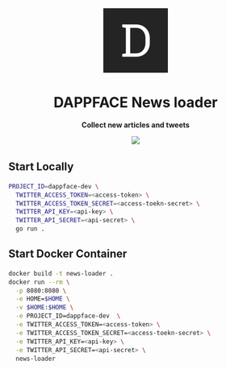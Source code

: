 <div align="center">
  <img src="https://github.com/dappface/www.dappface.com/raw/master/static/icon-128x128.png" alt="DAPPFACE Logo" />

  <h1>DAPPFACE News loader</h1>

  <strong>
    <p>Collect new articles and tweets</p>
  </strong>

  <p>
    <a href="https://github.com/dappface/news-loader/actions?workflow=Deploy">
      <img src="https://github.com/dappface/news-loader/workflows/Deploy/badge.svg" />
    </a>
  </p>
</div>

## Start Locally

```sh
PROJECT_ID=dappface-dev \
  TWITTER_ACCESS_TOKEN=<access-token> \
  TWITTER_ACCESS_TOKEN_SECRET=<access-toekn-secret> \
  TWITTER_API_KEY=<api-key> \
  TWITTER_API_SECRET=<api-secret> \
  go run .
```

## Start Docker Container

```sh
docker build -t news-loader .
docker run --rm \
  -p 8080:8080 \
  -e HOME=$HOME \
  -v $HOME:$HOME \
  -e PROJECT_ID=dappface-dev  \
  -e TWITTER_ACCESS_TOKEN=<access-token> \
  -e TWITTER_ACCESS_TOKEN_SECRET=<access-toekn-secret> \
  -e TWITTER_API_KEY=<api-key> \
  -e TWITTER_API_SECRET=<api-secret> \
  news-loader
```
